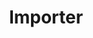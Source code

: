 ---
layout: default
title: Importer
parent: Wrapper
grand_parent: Справочник
permalink: /reference/wrapper/importer
---
